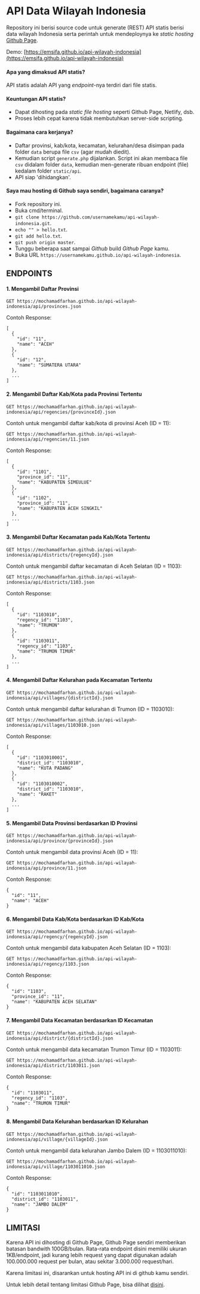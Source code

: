 API Data Wilayah Indonesia
==========================

Repository ini berisi source code untuk generate (REST) API statis berisi data wilayah Indonesia
serta perintah untuk mendeploynya ke _static hosting_ [Github Page](https://pages.github.com/).

Demo: [https://emsifa.github.io/api-wilayah-indonesia](https://emsifa.github.io/api-wilayah-indonesia)

#### Apa yang dimaksud API statis? 

API statis adalah API yang _endpoint_-nya terdiri dari file statis.

#### Keuntungan API statis?

* Dapat dihosting pada _static file hosting_ seperti Github Page, Netlify, dsb.
* Proses lebih cepat karena tidak membutuhkan server-side scripting.

#### Bagaimana cara kerjanya?

* Daftar provinsi, kab/kota, kecamatan, kelurahan/desa disimpan pada folder `data` berupa file `csv` (agar mudah diedit).
* Kemudian script `generate.php` dijalankan. Script ini akan membaca file `csv` didalam folder `data`, kemudian men-generate ribuan endpoint (file) kedalam folder `static/api`.
* API siap 'dihidangkan'.

#### Saya mau hosting di Github saya sendiri, bagaimana caranya?

* Fork repository ini. 
* Buka cmd/terminal.
* `git clone https://github.com/usernamekamu/api-wilayah-indonesia.git`.
* `echo "" > hello.txt`.
* `git add hello.txt`.
* `git push origin master`.
* Tunggu beberapa saat sampai _Github_ build _Github Page_ kamu.
* Buka URL `https://usernamekamu.github.io/api-wilayah-indonesia`.

## ENDPOINTS

#### 1. Mengambil Daftar Provinsi

```
GET https://mochamadfarhan.github.io/api-wilayah-indonesia/api/provinces.json
```

Contoh Response:

```
[
  {
    "id": "11",
    "name": "ACEH"
  },
  {
    "id": "12",
    "name": "SUMATERA UTARA"
  },
  ...
]
```

#### 2. Mengambil Daftar Kab/Kota pada Provinsi Tertentu

```
GET https://mochamadfarhan.github.io/api-wilayah-indonesia/api/regencies/{provinceId}.json
```

Contoh untuk mengambil daftar kab/kota di provinsi Aceh (ID = 11):

```
GET https://mochamadfarhan.github.io/api-wilayah-indonesia/api/regencies/11.json
```

Contoh Response:

```
[
  {
    "id": "1101",
    "province_id": "11",
    "name": "KABUPATEN SIMEULUE"
  },
  {
    "id": "1102",
    "province_id": "11",
    "name": "KABUPATEN ACEH SINGKIL"
  },
  ...
]
```

#### 3. Mengambil Daftar Kecamatan pada Kab/Kota Tertentu

```
GET https://mochamadfarhan.github.io/api-wilayah-indonesia/api/districts/{regencyId}.json
```

Contoh untuk mengambil daftar kecamatan di Aceh Selatan (ID = 1103):

```
GET https://mochamadfarhan.github.io/api-wilayah-indonesia/api/districts/1103.json
```

Contoh Response:

```
[
  {
    "id": "1103010",
    "regency_id": "1103",
    "name": "TRUMON"
  },
  {
    "id": "1103011",
    "regency_id": "1103",
    "name": "TRUMON TIMUR"
  },
  ...
]
```

#### 4. Mengambil Daftar Kelurahan pada Kecamatan Tertentu

```
GET https://mochamadfarhan.github.io/api-wilayah-indonesia/api/villages/{districtId}.json
```

Contoh untuk mengambil daftar kelurahan di Trumon (ID = 1103010):

```
GET https://mochamadfarhan.github.io/api-wilayah-indonesia/api/villages/1103010.json
```

Contoh Response:

```
[
  {
    "id": "1103010001",
    "district_id": "1103010",
    "name": "KUTA PADANG"
  },
  {
    "id": "1103010002",
    "district_id": "1103010",
    "name": "RAKET"
  },
  ...
]
```

#### 5. Mengambil Data Provinsi berdasarkan ID Provinsi

```
GET https://mochamadfarhan.github.io/api-wilayah-indonesia/api/province/{provinceId}.json
```

Contoh untuk mengambil data provinsi Aceh (ID = 11):

```
GET https://mochamadfarhan.github.io/api-wilayah-indonesia/api/province/11.json
```

Contoh Response:

```
{
  "id": "11",
  "name": "ACEH"
}
```

#### 6. Mengambil Data Kab/Kota berdasarkan ID Kab/Kota

```
GET https://mochamadfarhan.github.io/api-wilayah-indonesia/api/regency/{regencyId}.json
```

Contoh untuk mengambil data kabupaten Aceh Selatan (ID = 1103):

```
GET https://mochamadfarhan.github.io/api-wilayah-indonesia/api/regency/1103.json
```

Contoh Response:

```
{
  "id": "1103",
  "province_id": "11",
  "name": "KABUPATEN ACEH SELATAN"
}
```

#### 7. Mengambil Data Kecamatan berdasarkan ID Kecamatan

```
GET https://mochamadfarhan.github.io/api-wilayah-indonesia/api/district/{districtId}.json
```

Contoh untuk mengambil data kecamatan Trumon Timur (ID = 1103011):

```
GET https://mochamadfarhan.github.io/api-wilayah-indonesia/api/district/1103011.json
```

Contoh Response:

```
{
  "id": "1103011",
  "regency_id": "1103",
  "name": "TRUMON TIMUR"
}
```

#### 8. Mengambil Data Kelurahan berdasarkan ID Kelurahan

```
GET https://mochamadfarhan.github.io/api-wilayah-indonesia/api/village/{villageId}.json
```

Contoh untuk mengambil data kelurahan Jambo Dalem (ID = 1103011010):

```
GET https://mochamadfarhan.github.io/api-wilayah-indonesia/api/village/1103011010.json
```

Contoh Response:

```
{
  "id": "1103011010",
  "district_id": "1103011",
  "name": "JAMBO DALEM"
}
```

## LIMITASI

Karena API ini dihosting di Github Page, Github Page sendiri memberikan batasan bandwith 100GB/bulan. Rata-rata endpoint disini memiliki ukuran 1KB/endpoint, jadi kurang lebih request yang dapat digunakan adalah 100.000.000 request per bulan, atau sekitar 3.000.000 request/hari.

Karena limitasi ini, disarankan untuk hosting API ini di github kamu sendiri.

Untuk lebih detail tentang limitasi Github Page, bisa dilihat [disini](https://help.github.com/en/articles/about-github-pages#usage-limits).
